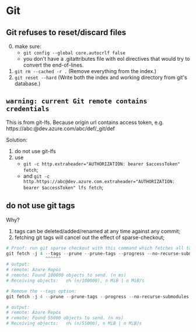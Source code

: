 # Git

## Git refuses to reset/discard files

0. make sure:
   - `git config --global core.autocrlf false`
   - you don't have a .gitattributes file with eol directives that would try to convert the end-of-lines.
1. `git rm --cached -r .` (Remove everything from the index.)
2. `git reset --hard` (Write both the index and working directory from git's database.)

## `warning: current Git remote contains credentials`

This is from git-lfs. Because origin url contains access token, e.g. https://abc:<AccesToken>@dev.azure.com/abc/def/_git/def
   
Solution:
1. do not use git-lfs
2. use
   - `git -c http.extraheader="AUTHORIZATION: bearer $accessToken" fetch`;
   - and `git -c http.https://abc@dev.azure.com.extraheader="AUTHORIZATION: bearer $accessToken" lfs fetch`;

## do not use git tags
Why?
1. tags can be deleted/added/renamed at any time against any commit;
2. fetching git tags will cancel out the effect of sparse-checkout;

```ps1
# Proof: run git sparse checkout with this command which fetches all tags:
git fetch -j 4 --tags --prune --prune-tags --progress --no-recurse-submodules --depth 1 origin feature/test
               ^^^^^^
# output:
# remote: Azure Repos
# remote: Found 100000 objects to send. (n ms)
# Receiving objects:   n% (n/100000), n MiB | n MiB/s

# Remove the --tags option:
git fetch -j 4 --prune --prune-tags --progress --no-recurse-submodules --depth 1 origin feature/test

# output:
# remote: Azure Repos
# remote: Found 55000 objects to send. (n ms)
# Receiving objects:   n% (n/55000), n MiB | n MiB/s
```
